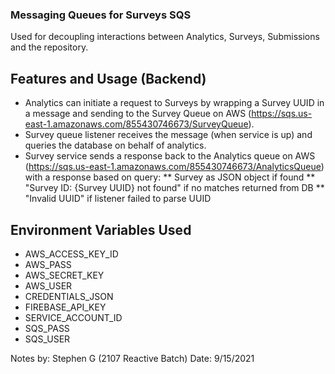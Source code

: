 ### Messaging Queues for Surveys SQS ###
Used for decoupling interactions between Analytics, Surveys, Submissions and
the repository.

## Features and Usage (Backend) ##
* Analytics can initiate a request to Surveys by wrapping a Survey UUID in a message and sending to the Survey Queue on AWS (https://sqs.us-east-1.amazonaws.com/855430746673/SurveyQueue).
* Survey queue listener receives the message (when service is up) and queries the database on behalf of analytics. 
* Survey service sends a response back to the Analytics queue on AWS (https://sqs.us-east-1.amazonaws.com/855430746673/AnalyticsQueue) with a response based on query:
** Survey as JSON object if found
** "Survey ID: {Survey UUID} not found" if no matches returned from DB
** "Invalid UUID" if listener failed to parse UUID

## Environment Variables Used ##
* AWS_ACCESS_KEY_ID
* AWS_PASS
* AWS_SECRET_KEY
* AWS_USER
* CREDENTIALS_JSON
* FIREBASE_API_KEY
* SERVICE_ACCOUNT_ID
* SQS_PASS
* SQS_USER

Notes by: Stephen G (2107 Reactive Batch)
Date: 9/15/2021